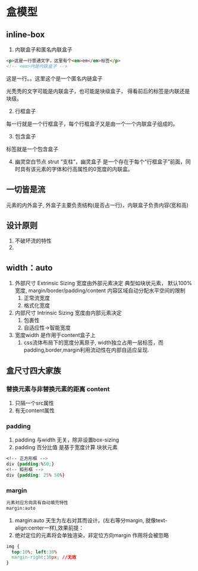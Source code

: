 # 盒模型

## inline-box

1. 内联盒子和匿名内联盒子

```html
<p>这是一行普通文字，这里有个<em>em</em>标签</p>
<!-- <em>内是内联盒子 -->
```

这是一行。。这里这个是一个匿名内链盒子

光秃秃的文字可能是内联盒子，也可能是块级盒子， 得看前后的标签是内联还是块级。

2. 行框盒子

每一行就是一个行框盒子，每个行框盒子又是由一个一个内联盒子组成的。

3. 包含盒子
<p> 标签就是一个包含盒子

4. 幽灵空白节点
strut “支柱”，幽灵盒子 是一个存在于每个“行框盒子”前面，同时具有该元素的字体和行高属性的0宽度的内联盒。


## 一切皆是流
元素的内外盒子, 外盒子主要负责结构(是否占一行)，内联盒子负责内容(宽和高)

## 设计原则
1. 不破坏流的特性
2. 


## width：auto
1. 外部尺寸 Extrinsic Sizing 宽度由外部元素决定 典型如块状元素， 默认100%宽度, margin/border/padding/content 内容区域自动分配水平空间的限制
   1. 正常流宽度
   2. 格式化宽度
2. 内部尺寸 Intrinsic Sizing 宽度由内部元素决定
   1. 包裹性
   2. 自适应性->智能宽度
3. 宽度width 是作用于content盒子上
   1. css流体布局下的宽度分离原子, width独立占用一层标签，而padding,border,margin利用流动性在内部自适应呈现.

## 盒尺寸四大家族
### 替换元素与非替换元素的距离 content
1. 只隔一个src属性
2. 有无content属性
### padding
1. padding 与width 无关，除非设置box-sizing
2. padding 百分比值 是基于宽度计算
块状元素
```css
<!-- 正方形框 -->
div {padding:%50;}
<!-- 矩形框 -->
div {padding: 25% 50%} 
```
### margin
```html
元素对应方向具有自动填充特性
margin:auto
```
1. margin:auto 天生为左右对其而设计。(左右等分margin, 就像text-align:center一样),效果前提：
2. 绝对定位的元素将会单独渲染，非定位方向margin 作用将会被忽略
```css
img {
  top:10%; left:30%
  margin-right:30px; //无效
}
```

